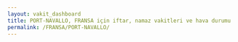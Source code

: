 ```yaml
---
layout: vakit_dashboard
title: PORT-NAVALLO, FRANSA için iftar, namaz vakitleri ve hava durumu - ilçe/eyalet seç
permalink: /FRANSA/PORT-NAVALLO/
---
```


<script type="text/javascript">
  var GLOBAL_COUNTRY = 'FRANSA';
  var GLOBAL_CITY = 'PORT-NAVALLO';
  var GLOBAL_STATE = '';
  var lat = 72;
  var lon = 21;
</script>
